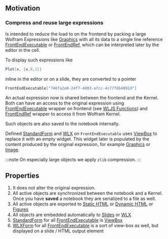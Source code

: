 ## Motivation

### Compress and reuse large expressions
Is intended to reduce the load to on the frontend by packing a large Wolfram Expressions like [Graphics](frontend/Reference/Graphics/Graphics.md) with all its data to a single line reference [FrontEndExecutable](frontend/Reference/Frontend%20Objects/FrontEndExecutable.md) or [FrontEndRef](frontend/Reference/Frontend%20Objects/FrontEndRef.md), which can be interpreted later by the editor in the cell. 

To display such expressions like

```mathematica
Plot[x, {x,0,1}]
```

inline in the editor or on a slide, they are converted to a pointer

```mathematica
FrontEndExecutable["746fa2e0-24f7-4003-a7cc-4c77f8b4891d"]
```

An actual expression now is shared between the frontend and the Kernel. Both can have an access to the original expression using [FrontEndExecutable](frontend/Reference/Frontend%20Objects/FrontEndExecutable.md) wrapper on frontend (see [WLJS Functions](frontend/Advanced/Frontend%20interpretation/WLJS%20Functions.md)) and [FrontEndRef](frontend/Reference/Frontend%20Objects/FrontEndRef.md) wrapper to access it from Wolfram Kernel.

Such objects are also saved to the notebook internally.

Defined [StandardForm](frontend/Reference/Formatting/StandardForm.md) and [WLX](frontend/Cell%20types/WLX.md) on `FrontEndExecutable` uses [ViewBox](frontend/Reference/Formatting/Low-level/ViewBox.md) to replace it with an empty widget. This widget later is populated by the content produced by the original expression, for example [Graphics](frontend/Reference/Graphics/Graphics.md) or [Image](frontend/Reference/Image/Image.md).

:::note
On especially large objects we apply `zlib` compression.
:::

## Properties
1. It does not alter the original expression.
2. All active objects are synchronized between the notebook and a Kernel. Once you have __saved__ a notebook they are serialized to a file as well.
3. All active objects are exported to [Static HTML](frontend/Exporting/Static%20HTML.md) or [Dynamic HTML](frontend/Exporting/Dynamic%20HTML.md) or [Figures](frontend/Exporting/Figures.md)
4. All objects are embedded automatically to [Slides](frontend/Cell%20types/Slides.md) or [WLX](frontend/Cell%20types/WLX.md)
5. [StandardForm](frontend/Reference/Formatting/StandardForm.md) for all [FrontEndExecutable](frontend/Reference/Frontend%20Objects/FrontEndExecutable.md) is [ViewBox](frontend/Reference/Formatting/Low-level/ViewBox.md) 
6. [WLXForm](frontend/Reference/Formatting/WLXForm.md) for all [FrontEndExecutable](frontend/Reference/Frontend%20Objects/FrontEndExecutable.md) is a sort of view-box as well, but displayed on a slide / HTML output element






